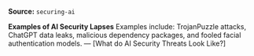 **Source:** `securing-ai`

**Examples of AI Security Lapses**
Examples include: TrojanPuzzle attacks, ChatGPT data leaks, malicious dependency packages, and fooled facial authentication models. — [What do AI Security Threats Look Like?]
